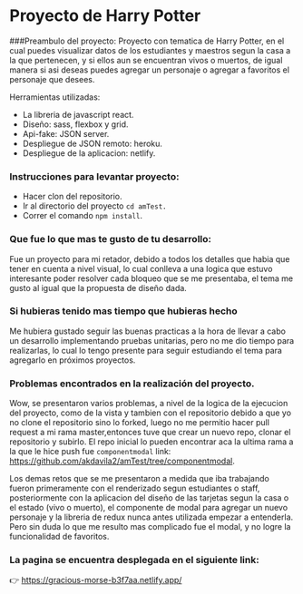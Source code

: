 # Proyecto de Harry Potter
###Preambulo del proyecto:
Proyecto con tematica de Harry Potter, en el cual puedes visualizar datos de los estudiantes y maestros segun la casa a la que pertenecen, y si ellos aun se encuentran vivos o muertos, de igual manera si asi deseas puedes agregar un personaje o agregar a favoritos el personaje que desees.

Herramientas utilizadas: 
* La libreria de javascript react.
* Diseño:  sass, flexbox y grid.
* Api-fake: JSON server.
* Despliegue de JSON remoto: heroku.
* Despliegue de la aplicacion: netlify.

### Instrucciones para levantar proyecto:

* Hacer clon del repositorio.
* Ir al directorio del proyecto `cd amTest.`
* Correr el comando `npm install`.

### Que fue lo que mas te gusto de tu desarrollo:
Fue un proyecto para mi retador, debido a todos los detalles que habia que tener en cuenta a nivel visual, lo cual conlleva a una logica que estuvo interesante poder resolver cada bloqueo que se me presentaba, el tema me gusto al igual que la propuesta de diseño dada.

### Si hubieras tenido mas tiempo que hubieras hecho
Me hubiera gustado seguir las buenas practicas a la hora de llevar a cabo un desarrollo implementando pruebas unitarias, pero no me dio tiempo para realizarlas, lo cual lo tengo presente para seguir estudiando el tema para agregarlo en próximos proyectos. 

### Problemas encontrados en la realización del proyecto.
Wow, se presentaron varios problemas, a nivel de la logica de la ejecucion del proyecto, como de la vista y tambien con el repositorio debido a que yo no clone el repositorio sino lo forked, luego no me permitio hacer pull request a mi rama master,entonces tuve que crear un nuevo repo, clonar el repositorio y subirlo. El repo inicial lo pueden encontrar aca la ultima rama a la que le hice push fue `componentmodal` link: https://github.com/akdavila2/amTest/tree/componentmodal.

Los demas retos que se me presentaron a medida que iba trabajando fueron primeramente con el renderizado segun estudiantes o staff, posteriormente con la aplicacion del diseño de las tarjetas segun la casa o el estado (vivo o muerto), el componente de modal para agregar un nuevo personaje y la libreria de redux nunca antes utilizada empezar a entenderla. Pero sin duda lo que me resulto mas complicado fue el modal, y no logre la funcionalidad de favoritos.


### La pagina se encuentra desplegada en el siguiente link:
:point_right: https://gracious-morse-b3f7aa.netlify.app/
